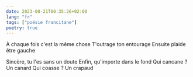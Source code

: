 ```yaml
---
date: 2023-08-21T00:35:26+02:00
lang: "fr"
tags: ["poésie francitane"]
poetry: true
---
```

À chaque fois c'est la même chose
T'outrage ton entourage
Ensuite plaide être gauche

Sincère, tu l'es sans un doute
Enfin, qu'importe dans le fond
Qui cancane ? Un canard
Qui coasse ? Un crapaud
